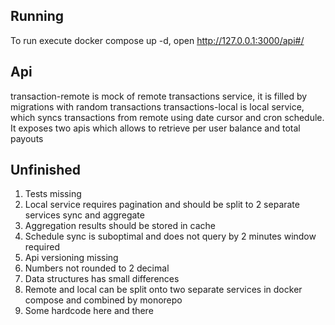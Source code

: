 ## Running
To run execute docker compose up -d, open http://127.0.0.1:3000/api#/

## Api
transaction-remote is mock of remote transactions service, it is filled by migrations with random transactions
transactions-local is local service, which syncs transactions from remote using date cursor and cron schedule. It exposes two apis which allows to retrieve per user balance and total payouts

## Unfinished
1. Tests missing
2. Local service requires pagination and should be split to 2 separate services sync and aggregate
3. Aggregation results should be stored in cache
4. Schedule sync is suboptimal and does not query by 2 minutes window required
5. Api versioning missing
6. Numbers not rounded to 2 decimal
7. Data structures has small differences
8. Remote and local can be split onto two separate services in docker compose and combined by monorepo
9. Some hardcode here and there